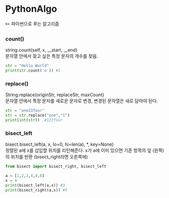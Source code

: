 # PythonAlgo
✏️ 파이썬으로 푸는 알고리즘

### count()
string.count(self, x, __start, __end) <br>
문자열 안에서 찾고 싶은 특정 문자의 개수를 찾음.
```python
str = "Hello World"
print(str.count('o')) #2
```

### replace()
String.replace(originStr, replaceStr, maxCount) <br>
문자열 안에서 특정 문자를 새로운 문자로 변경, 변경된 문자열은 새로 담아야 된다.
```python
str = "one23four"
str = str.replace("one","1") 
print(int(str))  #123four
```
### bisect_left
bisect.bisect_left(a, x, lo=0, hi=len(a), *, key=None) <br>
정렬된 a에 x를 삽입할 위치를 리턴해준다. x가 a에 이미 있으면 기존 항목의 앞 (왼쪽)의 위치를 반환
(bisect_right라면 오른쪽에)<br>
```python
from bisect import bisect_right, bisect_left

a = [1,2,3,4,4,8]
x = 4
print(bisect_left(a,x)) #3
print(bisect_right(a,x)) #5
```